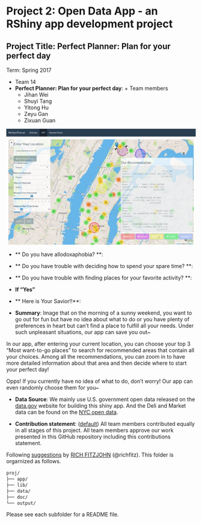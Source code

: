 # Project 2: Open Data App - an RShiny app development project

## Project Title: Perfect Planner: Plan for your perfect day

Term: Spring 2017

+ Team 14
+ **Perfect Planner: Plan for your perfect day**: + Team members
	+ Jihan Wei
	+ Shuyi Tang
	+ Yitong Hu
	+ Zeyu Gan
	+ Zixuan Guan

![screenshot](doc/map_screenshot.jpg)


+ ** Do you have allodoxaphobia? **:
+ ** Do you have trouble with deciding how to spend your spare time? **:
+ ** Do you have trouble with finding places for your favorite activity? **:

+ **If “Yes”**
+ ** Here is Your Savior!!**:



+ **Summary**:
Image that on the morning of a sunny weekend, you want to go out for fun but have no idea about what to do or you have plenty of preferences in heart but can’t find a place to fulfill all your needs. Under such unpleasant situations, our app can save you out~

In our app, after entering your current location, you can choose your top 3 “Most want-to-go places” to search for recommended areas that contain all your choices. Among all the recommendations, you can zoom in to have more detailed information about that area and then decide where to start your perfect day!

Opps! If you currently have no idea of what to do, don’t worry! Our app can even randomly choose them for you~



+ **Data Source**:
We mainly use U.S. government open data released on the [data.gov](https://data.gov/) website for building this shiny app. And the Deli and Market data can be found on the [NYC open data]( https://nycopendata.socrata.com/). 


+ **Contribution statement**: ([default](doc/a_note_on_contributions.md)) All team members contributed equally in all stages of this project. All team members approve our work presented in this GitHub repository including this contributions statement. 

Following [suggestions](http://nicercode.github.io/blog/2013-04-05-projects/) by [RICH FITZJOHN](http://nicercode.github.io/about/#Team) (@richfitz). This folder is orgarnized as follows.

```
proj/
├── app/
├── lib/
├── data/
├── doc/
└── output/
```

Please see each subfolder for a README file.

